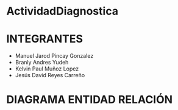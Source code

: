 # ActividadDiagnostica
 
# INTEGRANTES
* Manuel Jarod Pincay Gonzalez
* Branly Andres Yudeh  
* Kelvin Paul Muñoz Lopez
* Jesús David Reyes Carreño

# DIAGRAMA ENTIDAD RELACIÓN
